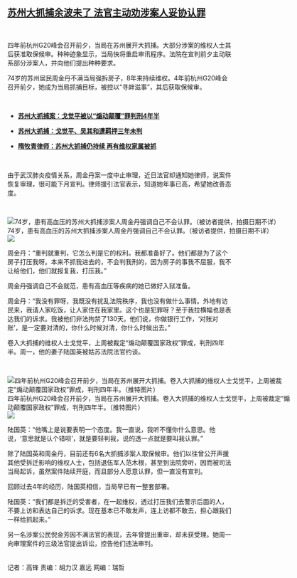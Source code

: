<!--1593533462000-->
[苏州大抓捕余波未了 法官主动劝涉案人妥协认罪](https://www.rfa.org/mandarin/yataibaodao/renquanfazhi/gf1-06302020091729.html)
------

<p> </p><p>四年前杭州G20峰会召开前夕，当局在苏州展开大抓捕。大部分涉案的维权人士其后获准取保候审。种种迹象显示，当局快将重启审讯程序。法院在宣判前夕主动联系部分涉案人，并向他们提出种种要求。</p><p>74岁的苏州居民周金丹不满当局强拆房子，8年来持续维权。4年前杭州G20峰会召开前夕，她成为当局抓捕目标，被控以“寻衅滋事”，其后获取保候审。</p><p> </p><ul><li><b><a class="external-link" href="http://www.rfa.org/mandarin/Xinwen/1-06242020074526.html">苏州大抓捕案：戈觉平被以“煽动颠覆”罪判刑4年半</a></b></li></ul><ul><li><b><a class="external-link" href="http://www.rfa.org/mandarin/Xinwen/2-10052019151209.html">苏州大抓捕：戈觉平、吴其和遭羁押三年未判</a></b></li></ul><ul><li><b><a class="external-link" href="http://www.rfa.org/mandarin/Xinwen/q-06232017134134.html">隋牧青律师：苏州大抓捕仍持续 再有维权家属被抓 </a></b></li></ul><p> </p><p>由于武汉肺炎疫情关系，周金丹案一度中止审理，近日法官却通知她律师，说案件恢复审理，很可能下月宣判。律师援引法官表示，知道她年事已高，希望她改善态度。</p><p> </p><p><div class="image-inline captioned" style="width:1080px;"><div style="width:1080px;"><img alt="74岁，患有高血压的苏州大抓捕涉案人周金丹强调自己不会认罪。（被访者提供，拍摄日期不详）" src="https://www.rfa.org/mandarin/yataibaodao/renquanfazhi/gf1-06302020091729.html/M0630GF1.jpg" title="74岁，患有高血压的苏州大抓捕涉案人周金丹强调自己不会认罪。（被访者提供，拍摄日期不详）"/></div><div class="image-caption"><span style="width:1080px;">74岁，患有高血压的苏州大抓捕涉案人周金丹强调自己不会认罪。（被访者提供，拍摄日期不详）</span><span class="copyright"> </span></div><div id="zoomattribute"><a class="single_image" href="/mandarin/yataibaodao/renquanfazhi/gf1-06302020091729.html/M0630GF1.jpg" title="74岁，患有高血压的苏州大抓捕涉案人周金丹强调自己不会认罪。（被访者提供，拍摄日期不详）"><img src="/rfa_resources/graphics/icon-zoom.png"/></a></div></div></p><p>周金丹：“重判就重判，它怎么判是它的权利。我都准备好了。他们都是为了这个房子打压我呀。本来不抓我进去的，不会判我刑的，因为房子的事我不屈服，我不让给他们，他们就报复我，打压我。”</p><p>周金丹强调自己不会就范，患有高血压等疾病的她已做好入狱准备。</p><p>周金丹：“我没有罪呀，我既没有扰乱法院秩序，我也没有做什么事情。外地有访民来，我请人家吃饭，让人家住在我家里。这个也是犯罪呀？至于我拉横幅也是表达我们的诉求。我被他们非法拘禁了130天。他们说，你做银行工作，‘对账对账’，是一定要对清的，你什么时候对清，你什么时候出去。”</p><p>卷入大抓捕的维权人士戈觉平，上周被裁定“煽动颠覆国家政权”罪成，判刑四年半。周一，他的妻子陆国英被姑苏法院法官约谈。</p><p> </p><p><div class="image-inline captioned" style="width:640px;"><div style="width:640px;"><img alt="四年前杭州G20峰会召开前夕，当局在苏州展开大抓捕。卷入大抓捕的维权人士戈觉平，上周被裁定“煽动颠覆国家政权”罪成，判刑四年半。（推特图片）" src="https://www.rfa.org/mandarin/yataibaodao/renquanfazhi/gf1-06302020091729.html/gf1-2.jpg" title="四年前杭州G20峰会召开前夕，当局在苏州展开大抓捕。卷入大抓捕的维权人士戈觉平，上周被裁定“煽动颠覆国家政权”罪成，判刑四年半。（推特图片）"/></div><div class="image-caption"><span style="width:640px;">四年前杭州G20峰会召开前夕，当局在苏州展开大抓捕。卷入大抓捕的维权人士戈觉平，上周被裁定“煽动颠覆国家政权”罪成，判刑四年半。（推特图片）</span><span class="copyright"> </span></div><div id="zoomattribute"><a class="single_image" href="/mandarin/yataibaodao/renquanfazhi/gf1-06302020091729.html/gf1-2.jpg" title="四年前杭州G20峰会召开前夕，当局在苏州展开大抓捕。卷入大抓捕的维权人士戈觉平，上周被裁定“煽动颠覆国家政权”罪成，判刑四年半。（推特图片）"><img src="/rfa_resources/graphics/icon-zoom.png"/></a></div></div></p><p>陆国英：“他嘴上是说要表明一个态度。我一直说，我听不懂你什么意思。他说，‘意思就是认个错呗’，就是要轻判我，说的透一点就是要叫我认罪。”</p><p>除了陆国英和周金丹，目前还有6名大抓捕涉案人取保候审。他们以往曾公开声援其他受拆迁影响的维权人士，包括退伍军人范木根，甚至到法院旁听，因而被司法当局起诉，虽然案件陆续开庭，而且部分人愿意认罪，但一直没有宣判。</p><p>回顾过去4年的经历，陆国英相信，当局早已有一整套部署。</p><p>陆国英：“我们都是拆迁的受害者，在一起维权，透过打压我们去警示后面的人，不要上访和表达自己的诉求。现在基本已不敢发声，连上访都不敢去，担心跟我们一样给抓起来。”</p><p>另一名涉案公民倪金芳因不满法官的表现，去年曾提出重审，却未获受理。她周一向审理案件的三级法官提出诉讼，控告他们违法审判。<br/><br/><br/>记者：高锋 责编：胡力汉 嘉远 网编：瑞哲</p>
